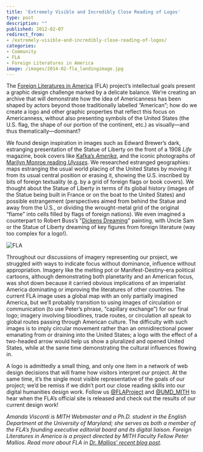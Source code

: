 ```yaml
---
title: 'Extremely Visible and Incredibly Close Reading of Logos'
type: post
description: ""
published: 2012-02-07
redirect_from: 
- /extremely-visible-and-incredibly-close-reading-of-logos/
categories:
- Community
- FLA
- Foreign Literatures in America
image: /images/2014-02-fla_landingimage.jpg
---
```

The [Foreign Literatures in America](http://mith.umd.edu/research/fla/ "Foreign Literatures in America") (FLA) project’s intellectual goals present a graphic design challenge marked by a delicate balance. We’re creating an archive that will demonstrate how the idea of Americanness has been shaped by actors beyond those traditionally labelled “American”; how do we create a logo and other graphic properties that reflect this focus on Americanness, without also presenting symbols of the United States (the U.S. flag, the shape of our portion of the continent, etc.) as visually—and thus thematically—dominant?

We found design inspiration in images such as Edward Brewer’s dark, estranging presentation of the Statue of Liberty on the front of a 1908 _Life_ magazine, book covers like [Kafka’s _Amerika_](http://4.bp.blogspot.com/-2x4HHwXetWY/TZ5uW5FZ-jI/AAAAAAAAEMo/WPHAmpazAC4/s1600/Mar11j.jpg), and the iconic photographs of [Marilyn Monroe reading _Ulysses_](http://2.bp.blogspot.com/_ChjzKzpdNUo/SKSqmYSOrxI/AAAAAAAAAJA/vmWGjo6KsN0/s400/marilynreadingulysses.jpg). We researched estranged geographies: maps estranging the usual world placing of the United States by moving it from its usual central position or erasing it, showing the U.S. inscribed by bits of foreign textuality (e.g. by a grid of foreign flags or book covers). We thought about the Statue of Liberty in terms of its global history (images of the Statue being built in France or on the boat to the United States) and possible estrangement (perspectives aimed from behind the Statue and away from the U.S., or dividing the wrought-metal grid of the original “flame” into cells filled by flags of foreign nations). We even imagined a counterpart to Robert Buss’s "[Dickens Dreaming](http://charlesdickenspage.com/images/dickens_dream_600.jpg)" painting, with Uncle Sam or the Statue of Liberty dreaming of key figures from foreign literature (way too complex for a logo!).

![FLA](/images/2014-02-fla_landingimage.jpg)

Throughout our discussions of imagery representing our project, we struggled with ways to indicate focus without dominance, influence without appropriation. Imagery like the melting pot or Manifest-Destiny-era political cartoons, although demonstrating both planetarity and an American focus, was shot down because it carried obvious implications of an imperialist America dominating or improving the literatures of other countries. The current FLA image uses a global map with an only partially imagined America, but we’ll probably transition to using images of circulation or communication (to use Peter’s phrase, “capillary exchange”) for our final logo; imagery involving bloodlines, trade routes, or circulation all speak to global routes passing through American culture. The difficulty with such images is to imply circular movement rather than an omnidirectional power emanating from or draining into the United States; a logo with the effect of a two-headed arrow would help us show a pluralized and opened United States, while at the same time demonstrating the cultural influences flowing in.

A logo is admittedly a small thing, and only one item in a network of web design decisions that will frame how visitors interpret our project. At the same time, it’s the single most visible representative of the goals of our project; we’d be remiss if we didn’t port our close reading skills into our digital humanities design work. Follow us [@FLAProject](http://www.twitter.com/FLAProject) and [@UMD_MITH](http://www.twitter.com/UMD_MITH) to hear when the FLA’s official site is released and check out the results of our current design work!

_Amanda Visconti is MITH Webmaster and a Ph.D. student in the English Department at the University of Maryland; she serves as both a member of the FLA’s founding executive editorial board and its digital liaison. Foreign Literatures in America is a project directed by MITH Faculty Fellow Peter Mallios. Read more about FLA in [Dr. Mallios’ recent blog post](http://mith.umd.edu/beginnings-fla/ "Beginnings…")._
